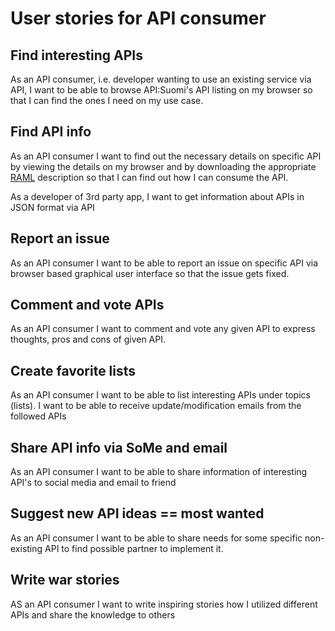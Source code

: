 User stories for API consumer
=============================

## Find interesting APIs

As an API consumer, i.e. developer wanting to use an existing service via API, I want to be able to browse API:Suomi's API listing on my browser so that I can find the ones I need on my use case.

## Find API info

As an API consumer I want to find out the necessary details on specific API by viewing the details on my browser and by downloading the appropriate [RAML](http://raml.org/) description so that I can find out how I can consume the API.

As a developer of 3rd party app, I want to get information about APIs in JSON format via API

## Report an issue

As an API consumer I want to be able to report an issue on specific API via browser based graphical user interface so that the issue gets fixed.

## Comment and vote APIs

As an API consumer I want to comment and vote any given API to express thoughts, pros and cons of given API. 

## Create favorite lists

As an API consumer I want to be able to list interesting APIs under topics (lists). I want to be able to receive update/modification emails from the followed APIs

## Share API info via SoMe and email

As an API consumer I want to be able to share information of interesting API's to social media and email to friend

## Suggest new API ideas == most wanted

As an API consumer I want to be able to share needs for some specific non-existing API to find possible partner to implement it. 

## Write war stories

AS an API consumer I want to write inspiring stories how I utilized different APIs and share the knowledge to others 

